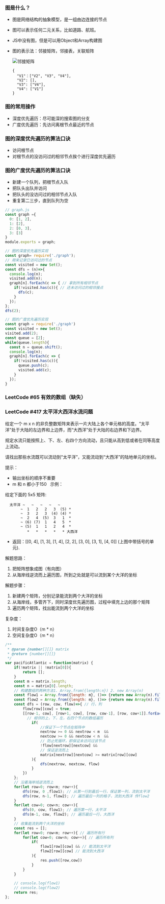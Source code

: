 ### 图是什么？
* 图是网络结构的抽象模型，是一组由边连接的节点
* 图可以表示任何二元关系，比如道路、航班。
* JS中没有图，但是可以用Object和Array构建图
* 图的表示法：邻接矩阵，邻接表，关联矩阵

  ![邻接矩阵](https://ss0.bdstatic.com/70cFuHSh_Q1YnxGkpoWK1HF6hhy/it/u=1910418913,361191285&fm=15&gp=0.jpg)

  ```
  {
    "V1"：["V2", "V3", "V4"],
    "V2": [],
    "V3": ["V4"],
    "V4": ["V1"]
  }
  ```

### 图的常用操作
* 深度优先遍历：尽可能深的搜索图的分支
* 广度优先遍历：先访问离根节点最近的节点

### 图的深度优先遍历的算法口诀
* 访问根节点
* 对根节点的没访问过的相邻节点挨个进行深度优先遍历

### 图的广度优先遍历的算法口诀
* 新建一个队列，把根节点入队
* 把队头出队并访问
* 把队头的没访问过的相邻节点入队
* 重复第二三步，直到队列为空

```JavaScript
// graph.js
const graph ={
  0: [1, 2],
  1: [2],
  2: [0, 3],
  3: [3]
}
module.exports = graph;
```

```JavaScript
// 图的深度优先遍历实现
const graph= require('./graph');
// 用来记录已访问过的节点
const visited = new Set();
const dfs = (n)=>{
  console.log(n);
  visited.add(n);
  graph[n].forEach(c => { // 拿到所有相邻节点
    if(!visited.has(c)){ // 还未访问过的相邻接点
      dfs(c);
    }
  });
};
dfs(2);
```

```JavaScript
// 图的广度优先遍历实现
const graph = require('./graph')
const visited = new Set();
visited.add(2);
const queue = [2];
while(queue.length){
  const n = queue.shift();
  console.log(n);
  graph[n].forEach(c => {
    if(!visited.has(c)){
      queue.push(c);
      visited.add(c);
    }
  });
}
```

### LeetCode #65 有效的数组（缺失）

### LeetCode #417 太平洋大西洋水流问题
给定一个 m x n 的非负整数矩阵来表示一片大陆上各个单元格的高度。“太平洋”处于大陆的左边界和上边界，而“大西洋”处于大陆的右边界和下边界。

规定水流只能按照上、下、左、右四个方向流动，且只能从高到低或者在同等高度上流动。

请找出那些水流既可以流动到“太平洋”，又能流动到“大西洋”的陆地单元的坐标。

提示：

* 输出坐标的顺序不重要
* m 和 n 都小于150
 
示例：

给定下面的 5x5 矩阵:
```
  太平洋 ~   ~   ~   ~   ~ 
       ~  1   2   2   3  (5) *
       ~  3   2   3  (4) (4) *
       ~  2   4  (5)  3   1  *
       ~ (6) (7)  1   4   5  *
       ~ (5)  1   1   2   4  *
          *   *   *   *   * 大西洋
```
* 返回：[[0, 4], [1, 3], [1, 4], [2, 2], [3, 0], [3, 1], [4, 0]] (上图中带括号的单元).

解题思路：
1. 把矩阵想象成图（有向图）
2. 从海岸线逆流而上遍历图，所到之处就是可以流到某个大洋的坐标

解题步骤：
1. 新建两个矩阵，分别记录能流到两个大洋的坐标
2. 从海岸线，多管齐下，同时深度优先遍历图，过程中填充上边的那个矩阵
3. 遍历两个矩阵，找出能流到两个大洋的坐标

复杂度：
1. 时间复杂度O（m * n）
2. 空间复杂度O（m * n）

```JavaScript
/**
 * @param {number[][]} matrix
 * @return {number[][]}
 */
var pacificAtlantic = function(matrix) {
    if(!matrix || !matrix[0]){
        return [];
    }
    const m = matrix.length;
    const n = matrix[0].length;
    // 构建数组的两种方法1. Array.from({length:n}) 2. new Array(n)
    const flow1 = Array.from({length: m}, ()=> {return new Array(n).fill(false)});  // 能流到太平洋的矩阵
    const flow2 = Array.from({length: m}, ()=> {return new Array(n).fill(false)}); // 能流到大西洋的矩阵
    const dfs = (row, cow, flow)=>{ // 行，列
        flow[row][cow] = true;
        [[row-1, cow], [row+1, cow], [row, cow-1], [row, cow+1]].forEach(([nextrow, nextcow])=>{ 
          // 相邻的上，下，左，右四个节点的数组遍历
            if(
                //保证下一个节点在矩阵中
                nextrow >= 0 && nextrow < m  &&
                nextcow >= 0 && nextcow < n  &&
                // 防止死循环，即保证未访问过该节点
                !flow[nextrow][nextcow] && 
                // 保证逆流而上
                matrix[nextrow][nextcow] >= matrix[row][cow]
            ){ 
                dfs(nextrow, nextcow, flow)
            }
        })
    };
    // 沿着海岸线逆流而上
    for(let row=0; row<m; row++){
        dfs(row, 0 ,flow1); // 从第一行到最后一行，保证第一列，流到太平洋
        dfs(row, n-1, flow2); // 遍历最后一列的格子，流到大西洋 传flow2
    }
    for(let cow=0; cow<n; cow++){
        dfs(0, cow, flow1); // 遍历第一行，太平洋
        dfs(m-1, cow, flow2); // 遍历最后一行，大西洋
    }
    // 收集能流到两个大洋的坐标
    const res = [];
    for(let row=0; row<m; row++){ // 遍历所有行
        for(let cow=0; cow<n; cow++){ // 遍历所有列
            if(
                flow1[row][cow] && // 能流到太平洋
                flow2[row][cow] // 能流到大西洋
            ){
                res.push([row,cow])
            }
        }
    }
    
    // console.log(flow1)
    // console.log(flow2)
    return res;
};
```